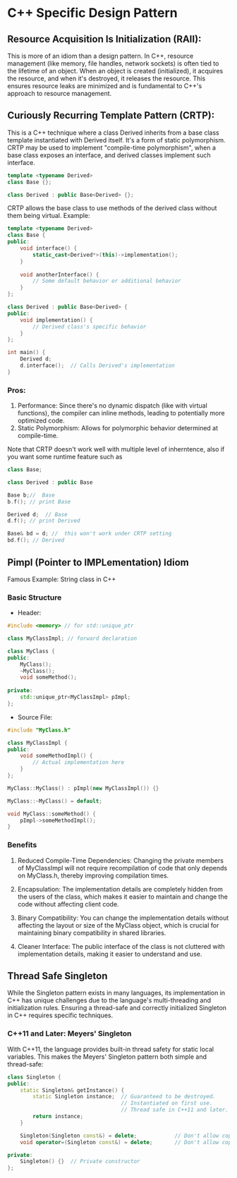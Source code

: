 # C++ Specific Design Pattern


## Resource Acquisition Is Initialization (RAII):

This is more of an idiom than a design pattern. In C++, resource management (like memory, file handles, network sockets) is often tied to the lifetime of an object. When an object is created (initialized), it acquires the resource, and when it's destroyed, it releases the resource. This ensures resource leaks are minimized and is fundamental to C++'s approach to resource management.


## Curiously Recurring Template Pattern (CRTP):

This is a C++ technique where a class Derived inherits from a base class template instantiated with Derived itself. It's a form of static polymorphism.
CRTP may be used to implement "compile-time polymorphism", when a base class exposes an interface, and derived classes implement such interface.


```cpp
template <typename Derived>
class Base {};

class Derived : public Base<Derived> {};
```

CRTP allows the base class to use methods of the derived class without them being virtual. 
Example:

```cpp
template <typename Derived>
class Base {
public:
    void interface() {
        static_cast<Derived*>(this)->implementation();
    }
    
    void anotherInterface() {
        // Some default behavior or additional behavior
    }
};

class Derived : public Base<Derived> {
public:
    void implementation() {
        // Derived class's specific behavior
    }
};

int main() {
    Derived d;
    d.interface();  // Calls Derived's implementation
}

```

### Pros:

1. Performance: Since there's no dynamic dispatch (like with virtual functions), the compiler can inline methods, leading to potentially more optimized code.
2. Static Polymorphism: Allows for polymorphic behavior determined at compile-time.

Note that CRTP doesn't work well with multiple level of inherntence, also if you want some runtime feature such as 

```cpp
class Base;

class Derived : public Base

Base b;//  Base
b.f(); // print Base

Derived d;  // Base 
d.f(); // print Derived

Base& bd = d; //  this won't work under CRTP setting
bd.f(); // Derived
```


## Pimpl (Pointer to IMPLementation) Idiom

Famous Example: String class in C++

### Basic Structure

- Header:
```cpp
#include <memory> // for std::unique_ptr

class MyClassImpl; // forward declaration

class MyClass {
public:
    MyClass();
    ~MyClass();
    void someMethod();
    
private:
    std::unique_ptr<MyClassImpl> pImpl;
};

```



- Source File:
```cpp
#include "MyClass.h"

class MyClassImpl {
public:
    void someMethodImpl() {
        // Actual implementation here
    }
};

MyClass::MyClass() : pImpl(new MyClassImpl()) {}

MyClass::~MyClass() = default;

void MyClass::someMethod() {
    pImpl->someMethodImpl();
}
```



### Benefits

1. Reduced Compile-Time Dependencies: Changing the private members of MyClassImpl will not require recompilation of code that only depends on MyClass.h, thereby improving compilation times.

2. Encapsulation: The implementation details are completely hidden from the users of the class, which makes it easier to maintain and change the code without affecting client code.

3. Binary Compatibility: You can change the implementation details without affecting the layout or size of the MyClass object, which is crucial for maintaining binary compatibility in shared libraries.

4. Cleaner Interface: The public interface of the class is not cluttered with implementation details, making it easier to understand and use.

## Thread Safe Singleton

While the Singleton pattern exists in many languages, its implementation in C++ has unique challenges due to the language's multi-threading and initialization rules. Ensuring a thread-safe and correctly initialized Singleton in C++ requires specific techniques.

### C++11 and Later: Meyers' Singleton

With C++11, the language provides built-in thread safety for static local variables. This makes the Meyers' Singleton pattern both simple and thread-safe:

```cpp
class Singleton {
public:
    static Singleton& getInstance() {
        static Singleton instance;  // Guaranteed to be destroyed.
                                    // Instantiated on first use.
                                    // Thread safe in C++11 and later.
        return instance;
    }

    Singleton(Singleton const&) = delete;            // Don't allow copy construction
    void operator=(Singleton const&) = delete;       // Don't allow copy assignment

private:
    Singleton() {}  // Private constructor
};
```
